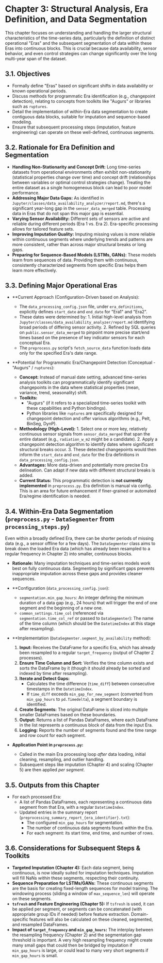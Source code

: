 # Chapter 3: Structural Analysis, Era Definition, and Data Segmentation

This chapter focuses on understanding and handling the larger structural characteristics of the time-series data, particularly the definition of distinct operational "Eras" and the subsequent segmentation of data within these Eras into continuous blocks. This is crucial because data availability, sensor behavior, and even control strategies can change significantly over the long multi-year span of the dataset.

## 3.1. Objectives

* Formally define "Eras" based on significant shifts in data availability or known operational periods.
* Discuss methods for programmatic Era identification (e.g., changepoint detection), relating to concepts from toolkits like "Augurs" or libraries such as `ruptures`.
* Detail the implementation of within-Era data segmentation to create contiguous data blocks, suitable for imputation and sequence-based modeling.
* Ensure that subsequent processing steps (imputation, feature engineering) can operate on these well-defined, continuous segments.

## 3.2. Rationale for Era Definition and Segmentation

* **Handling Non-Stationarity and Concept Drift:** Long time-series datasets from operational environments often exhibit non-stationarity (statistical properties change over time) and concept drift (relationships between variables or optimal control strategies change). Treating the entire dataset as a single homogeneous block can lead to poor model performance.
* **Addressing Major Data Gaps:** As identified in `Jupyter/classes/data_availability_analyzer/report.md`, there's a significant year-long gap in the `sensor_data_merged` table. Processing data in Eras that do not span this major gap is essential.
* **Varying Sensor Availability:** Different sets of sensors are active and reliable during different periods (Era 1 vs. Era 2). Era-specific processing allows for tailored feature sets.
* **Improving Imputation Quality:** Imputing missing values is more reliable within continuous segments where underlying trends and patterns are more consistent, rather than across major structural breaks or long gaps.
* **Preparing for Sequence-Based Models (LSTMs, GANs):** These models learn from sequences of data. Providing them with continuous, consistently characterized segments from specific Eras helps them learn more effectively.

## 3.3. Defining Major Operational Eras

* **Current Approach (Configuration-Driven based on Analysis):
  * The `data_processing_config.json` file, under `era_definitions`, explicitly defines `start_date` and `end_date` for "Era1" and "Era2".
  * These dates were determined by:
        1. Initial high-level analysis from `Jupyter/classes/data_availability_analyzer/report.md` identifying broad periods of differing sensor activity.
        2. Refined by SQL queries on `public.sensor_data_merged` to pinpoint more precise start/end times based on the presence of key indicator sensors for each conceptual Era.
  * The `preprocess.py` script's `fetch_source_data` function loads data only for the specified Era's date range.

* **Potential for Programmatic Era/Changepoint Detection (Conceptual - "Augurs" / `ruptures`):
  * **Concept:** Instead of manual date setting, advanced time-series analysis toolkits can programmatically identify significant changepoints in the data where statistical properties (mean, variance, trend, seasonality) shift.
  * **Toolkits:**
    * "Augurs" (if it refers to a specialized time-series toolkit with these capabilities and Python bindings).
    * Python libraries like `ruptures` are specifically designed for changepoint detection and offer various algorithms (e.g., Pelt, BinSeg, DynP).
  * **Methodology (High-Level):**
        1. Select one or more key, relatively continuous sensor signals from `sensor_data_merged` that span the entire dataset (e.g., `radiation_w_m2` might be a candidate).
        2. Apply a changepoint detection algorithm to identify dates where significant structural breaks occur.
        3. These detected changepoints would then inform the `start_date` and `end_date` for the Era definitions in `data_processing_config.json`.
  * **Advantages:** More data-driven and potentially more precise Era delineation. Can adapt if new data with different structural breaks is added.
  * **Current Status:** This programmatic detection is **not currently implemented** in `preprocess.py`. Era definition is manual via config. This is an area for future enhancement if finer-grained or automated Era/regime identification is needed.

## 3.4. Within-Era Data Segmentation (`preprocess.py` - `DataSegmenter` from `processing_steps.py`)

Even within a broadly defined Era, there can be shorter periods of missing data (e.g., a sensor offline for a few days). The `DataSegmenter` class aims to break down the loaded Era data (which has already been resampled to a regular frequency in Chapter 2) into smaller, continuous blocks.

* **Rationale:** Many imputation techniques and time-series models work best on fully continuous data. Segmenting by significant gaps prevents inappropriate imputation across these gaps and provides cleaner sequences.

* **Configuration (`data_processing_config.json`):
  * `segmentation.min_gap_hours`: An integer defining the minimum duration of a data gap (e.g., 24 hours) that will trigger the end of one segment and the beginning of a new one.
  * `common_settings.time_col` (referenced via `segmentation.time_col_ref` or passed to `DataSegmenter`): The name of the time column (which should be the `DatetimeIndex` at this stage after resampling).

* **Implementation (`DataSegmenter.segment_by_availability` method):
    1. **Input:** Receives the DataFrame for a specific Era, which has already been resampled to a regular `target_frequency` (output of Chapter 2 processes).
    2. **Ensure Time Column and Sort:** Verifies the time column exists and sorts the DataFrame by it (though it should already be sorted and indexed by time after resampling).
    3. **Iterate and Detect Gaps:**
        * Calculates the time difference (`time_diff`) between consecutive timestamps in the `DatetimeIndex`.
        * If `time_diff` exceeds `min_gap_for_new_segment` (converted from `min_gap_hours` to `pd.Timedelta`), a segment boundary is identified.
    4. **Create Segments:** The original DataFrame is sliced into multiple smaller DataFrames based on these boundaries.
    5. **Output:** Returns a list of Pandas DataFrames, where each DataFrame in the list represents a continuous block of data from the input Era.
    6. **Logging:** Reports the number of segments found and the time range and row count for each segment.

* **Application Point in `preprocess.py`:**
  * Called in the main Era processing loop *after* data loading, initial cleaning, resampling, and outlier handling.
  * Subsequent steps like imputation (Chapter 4) and scaling (Chapter 5) are then applied *per segment*.

## 3.5. Outputs from this Chapter

* For each processed Era:
  * A list of Pandas DataFrames, each representing a continuous data segment from that Era, with a regular `DatetimeIndex`.
  * Updated entries in the summary report (`preprocessing_summary_report_{era_identifier}.txt`):
    * The configured `min_gap_hours` for segmentation.
    * The number of continuous data segments found within the Era.
    * For each segment: its start time, end time, and number of rows.

## 3.6. Considerations for Subsequent Steps & Toolkits

* **Targeted Imputation (Chapter 4):** Each data segment, being continuous, is now ideally suited for imputation techniques. Imputation will fill NaNs *within* these segments, respecting their continuity.
* **Sequence Preparation for LSTMs/GANs:** These continuous segments are the basis for creating fixed-length sequences for model training. The windowing process (sliding a window of `max_sequence_len`) will operate on these segments.
* **`tsfresh` and Feature Engineering (Chapter 5):** If `tsfresh` is used, it can be applied per segment, or segments can be concatenated (with appropriate group IDs if needed) before feature extraction. Domain-specific features will also be calculated on these cleaned, segmented, and resampled DataFrames.
* **Impact of `target_frequency` and `min_gap_hours`:** The interplay between the resampling frequency (Chapter 2) and the segmentation gap threshold is important. A very high resampling frequency might create many small gaps that could then be bridged by imputation if `min_gap_hours` is large, or could lead to many very short segments if `min_gap_hours` is small.
